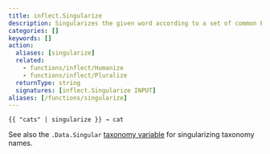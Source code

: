 ```yaml
---
title: inflect.Singularize
description: Singularizes the given word according to a set of common English singularization rules.
categories: []
keywords: []
action:
  aliases: [singularize]
  related:
    - functions/inflect/Humanize
    - functions/inflect/Pluralize
  returnType: string
  signatures: [inflect.Singularize INPUT]
aliases: [/functions/singularize]
---
```


```go-html-template
{{ "cats" | singularize }} → cat
```

See also the `.Data.Singular` [taxonomy variable](/variables/taxonomy/) for singularizing taxonomy names.
